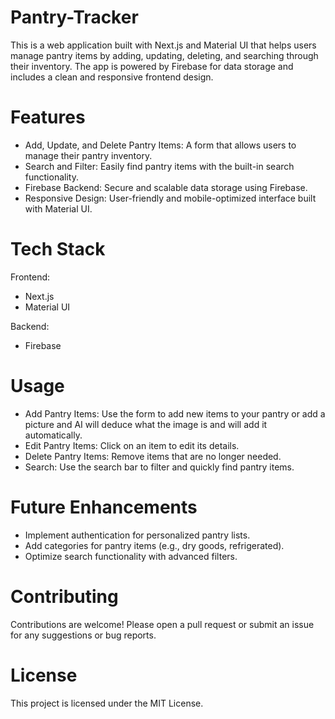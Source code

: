 # Pantry-Tracker
This is a web application built with Next.js and Material UI that helps users manage pantry items by adding, updating, deleting, and searching through their inventory. The app is powered by Firebase for data storage and includes a clean and responsive frontend design.

# Features
* Add, Update, and Delete Pantry Items: A form that allows users to manage their pantry inventory.
* Search and Filter: Easily find pantry items with the built-in search functionality.
* Firebase Backend: Secure and scalable data storage using Firebase.
* Responsive Design: User-friendly and mobile-optimized interface built with Material UI.

# Tech Stack

Frontend:
* Next.js
* Material UI

Backend:
* Firebase

# Usage
* Add Pantry Items: Use the form to add new items to your pantry or add a picture and AI will deduce what the image is and will add it automatically.
* Edit Pantry Items: Click on an item to edit its details.
* Delete Pantry Items: Remove items that are no longer needed.
* Search: Use the search bar to filter and quickly find pantry items.

# Future Enhancements
* Implement authentication for personalized pantry lists.
* Add categories for pantry items (e.g., dry goods, refrigerated).
* Optimize search functionality with advanced filters.
 
# Contributing
Contributions are welcome! Please open a pull request or submit an issue for any suggestions or bug reports.

# License
This project is licensed under the MIT License.
